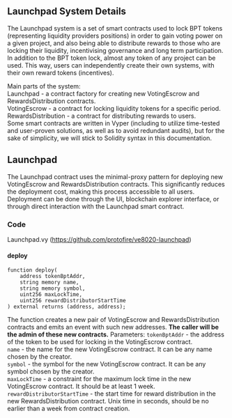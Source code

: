 ## Launchpad System Details

The Launchpad system is a set of smart contracts used to lock BPT tokens (representing liquidity providers positions) in order to gain voting power on a given project, and also being able to distribute rewards to those who are locking their liquidity, incentivising governance and long term participation.  
In addition to the BPT token lock, almost any token of any project can be used. This way, users can independently create their own systems, with their own reward tokens (incentives).

Main parts of the system:  
Launchpad - a contract factory for creating new VotingEscrow and RewardsDistribution contracts.  
VotingEscrow - a contract for locking liquidity tokens for a specific period.  
RewardsDistribution - a contract for distributing rewards to users.  
Some smart contracts are written in Vyper (including to utilize time-tested and user-proven solutions, as well as to avoid redundant audits), but for the sake of simplicity, we will stick to Solidity syntax in this documentation.  


## Launchpad
The Launchpad contract uses the minimal-proxy pattern for deploying new VotingEscrow and RewardsDistribution contracts. This significantly reduces the deployment cost, making this process accessible to all users. Deployment can be done through the UI, blockchain explorer interface, or through direct interaction with the Launchpad smart contract.


### Code  
Launchpad.vy (https://github.com/protofire/ve8020-launchpad)

#### deploy
```
function deploy(
    address tokenBptAddr,
    string memory name,
    string memory symbol,
    uint256 maxLockTime,
    uint256 rewardDistributorStartTime
) external returns (address, address);
```

The function creates a new pair of VotingEscrow and RewardsDistribution contracts and emits an event with such new addresses. **The caller will be the admin of these new contracts.**
Parameters:
`tokenBptAddr` - the address of the token to be used for locking in the VotingEscrow contract.  
`name` - the name for the new VotingEscrow contract. It can be any name chosen by the creator.  
`symbol` - the symbol for the new VotingEscrow contract. It can be any symbol chosen by the creator.  
`maxLockTime` - a constraint for the maximum lock time in the new VotingEscrow contract. It should be at least 1 week.  
`rewardDistributorStartTime` - the start time for reward distribution in the new RewardsDistribution contract. Unix time in seconds, should be no earlier than a week from contract creation.  
